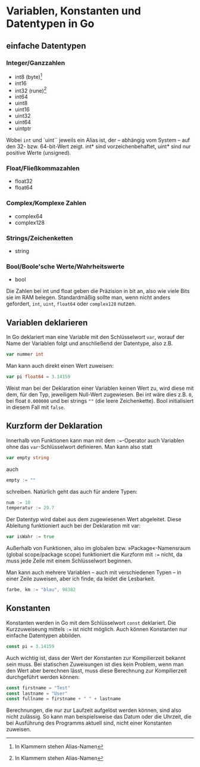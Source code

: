 # Variablen, Konstanten und Datentypen in Go

## einfache Datentypen

### Integer/Ganzzahlen

- int8 (byte)[^1]
- int16
- int32 (rune)[^1]
- int64
- uint8
- uint16
- uint32
- uint64
- uintptr
  
Wobei `int` und `uint`` jeweils ein Alias ist, der – abhängig vom System – auf den 32- bzw. 64-bit-Wert zeigt. int\* sind vorzeichenbehaftet, uint\* sind nur positive Werte (unsigned).

### Float/Fließkommazahlen

- float32
- float64

### Complex/Komplexe Zahlen

- complex64
- complex128

### Strings/Zeichenketten

- string

### Bool/Boole'sche Werte/Wahrheitswerte

- bool

Die Zahlen bei int und float geben die Präzision in bit an, also wie viele Bits sie im RAM belegen. Standardmäßig sollte man, wenn nicht anders gefordert, `int`, `uint`, `float64` oder `complex128` nutzen.

## Variablen deklarieren

In Go deklariert man eine Variable mit den Schlüsselwort `var`, worauf der Name der Variablen folgt und anschließend der Datentype, also z.B.

```go
var nummer int
```

Man kann auch direkt einen Wert zuweisen:

```go
var pi float64 = 3.14159
```

Weist man bei der Deklaration einer Variablen keinen Wert zu, wird diese mit dem, für den Typ, jeweiligem Null-Wert zugewiesen. Bei int wäre dies z.B. `0`, bei float `0.000000` und bei strings `""` (die leere Zeichenkette). Bool initialisiert in diesem Fall mit `false`.

## Kurzform der Deklaration

Innerhalb von Funktionen kann man mit dem `:=`-Operator auch Variablen ohne das `var`-Schlüsselwort definieren. Man kann also statt

```go
var empty string
```

auch

```go
empty := ""
```

schreiben. Natürlich geht das auch für andere Typen:

```go
num := 10
temperatur := 29.7
```

Der Datentyp wird dabei aus dem zugewiesenen Wert abgeleitet. Diese Ableitung funktioniert auch bei der Deklaration mit var:

```go
var isWahr := true
```

Außerhalb von Funktionen, also im globalen bzw. »Package«-Namensraum (global scope/package scope) funktioniert die Kurzform mit `:=` nicht, da muss jede Zeile mit einem Schlüsselwort beginnen.

Man kann auch mehrere Variablen – auch mit verschiedenen Typen – in einer Zeile zuweisen, aber ich finde, da leidet die Lesbarkeit.

```go
farbe, km := "blau", 98382
```

## Konstanten

Konstanten werden in Go mit dem Schlüsselwort `const` deklariert. Die Kurzzuweiseung mittels `:=` ist nicht möglich. Auch können Konstanten nur einfache Datentypen abbilden.

```go
const pi = 3.14159
```

Auch wichtig ist, dass der Wert der Konstanten zur Kompilierzeit bekannt sein muss. Bei statischen Zuweisungen ist dies kein Problem, wenn man den Wert aber berechnen lässt, muss diese Berechnung zur Kompilierzeit durchgeführt werden können:

```go
const firstname = "Test"
const lastname = "User"
const fullname = firstname + " " + lastname
```

Berechnungen, die nur zur Laufzeit aufgelöst werden können, sind also nicht zulässig. So kann man beispielsweise das Datum oder die Uhrzeit, die bei Ausführung des Programms aktuell sind, nicht einer Konstanten zuweisen.

[^1]: In Klammern stehen Alias-Namen
